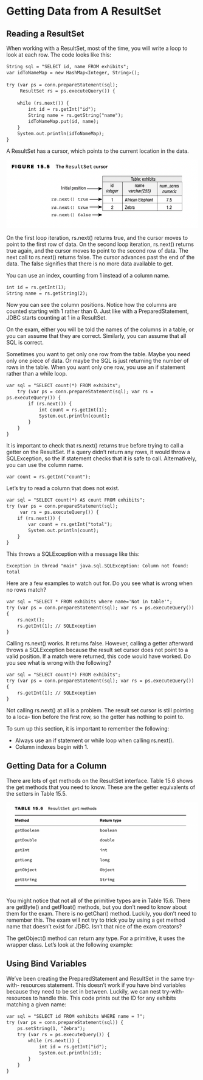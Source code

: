 # Getting Data from A ResultSet

## Reading a ResultSet

When working with a ResultSet, most of the time, you will write a loop to look at each row. The code looks like this:

    String sql = "SELECT id, name FROM exhibits";
    var idToNameMap = new HashMap<Integer, String>();

    try (var ps = conn.prepareStatement(sql);
         ResultSet rs = ps.executeQuery()) {

        while (rs.next()) {
            int id = rs.getInt("id");
            String name = rs.getString("name");
            idToNameMap.put(id, name);
        }
        System.out.println(idToNameMap);
    }

A ResultSet has a cursor, which points to the current location in the data.

![](getting_data_from_a_resultset/reading_a_resultset/The-ResultSet-cursor.png)

On the first loop iteration, rs.next() returns true, and the cursor moves
to point to the first row of data. On the second loop iteration, rs.next() returns true again, and the cursor moves to
point to the second row of data. The next call to rs.next() returns false. The cursor advances past the end of the data.
The false signifies that there is no more data available to get.

You can use an index, counting from 1 instead of a column name.

    int id = rs.getInt(1);
    String name = rs.getString(2);

Now you can see the column positions. Notice how the columns are counted starting with 1 rather than 0. Just like with a
PreparedStatement, JDBC starts counting at 1 in a ResultSet.

On the exam, either you will be told the names of the columns in a table, or you can assume that they are correct.
Similarly, you can assume that all SQL is correct.

Sometimes you want to get only one row from the table. Maybe you need only one piece of data. Or maybe the SQL is just
returning the number of rows in the table. When you want only one row, you use an if statement rather than a while loop.

    var sql = "SELECT count(*) FROM exhibits";
        try (var ps = conn.prepareStatement(sql); var rs = ps.executeQuery()) {
            if (rs.next()) {
                int count = rs.getInt(1);
                System.out.println(count);
            }
        }
    }

It is important to check that rs.next() returns true before trying to call a getter on the ResultSet. If a query didn’t
return any rows, it would throw a SQLException, so the if statement checks that it is safe to call. Alternatively, you
can use the column name.

    var count = rs.getInt("count");

Let’s try to read a column that does not exist.

    var sql = "SELECT count(*) AS count FROM exhibits";
    try (var ps = conn.prepareStatement(sql);
         var rs = ps.executeQuery()) {
        if (rs.next()) {
            var count = rs.getInt("total");
            System.out.println(count);
        }
    }

This throws a SQLException with a message like this:

    Exception in thread "main" java.sql.SQLException: Column not found: total

Here are a few examples to watch out for. Do you see what is wrong when no rows match?

    var sql = "SELECT * FROM exhibits where name='Not in table'";
    try (var ps = conn.prepareStatement(sql); var rs = ps.executeQuery()) {
        rs.next();
        rs.getInt(1); // SQLException 
    }

Calling rs.next() works. It returns false. However, calling a getter afterward throws a SQLException because the result
set cursor does not point to a valid position. If a match were returned, this code would have worked. Do you see what is
wrong with the following?

    var sql = "SELECT count(*) FROM exhibits";
    try (var ps = conn.prepareStatement(sql); var rs = ps.executeQuery()) {
        rs.getInt(1); // SQLException 
    }

Not calling rs.next() at all is a problem. The result set cursor is still pointing to a loca- tion before the first row,
so the getter has nothing to point to.

To sum up this section, it is important to remember the following:

- Always use an if statement or while loop when calling rs.next().
- Column indexes begin with 1.

## Getting Data for a Column

There are lots of get methods on the ResultSet interface. Table 15.6 shows the get methods that you need to know. These
are the getter equivalents of the setters in Table 15.5.

![](getting_data_from_a_resultset/getting_data_for_a_column/ResulSet-get-methods.png)

You might notice that not all of the primitive types are in Table 15.6. There are getByte() and getFloat() methods, but
you don’t need to know about them for the exam. There is no getChar() method. Luckily, you don’t need to remember this.
The exam will not try to trick you by using a get method name that doesn’t exist for JDBC. Isn’t that nice of the exam
creators?

The getObject() method can return any type. For a primitive, it uses the wrapper class. Let’s look at the following
example:

## Using Bind Variables

We’ve been creating the PreparedStatement and ResultSet in the same try-with- resources statement. This doesn’t work if
you have bind variables because they need to be set in between. Luckily, we can nest try-with-resources to handle this.
This code prints out the ID for any exhibits matching a given name:

    var sql = "SELECT id FROM exhibits WHERE name = ?";
    try (var ps = conn.prepareStatement(sql)) {
        ps.setString(1, "Zebra");
        try (var rs = ps.executeQuery()) {
            while (rs.next()) {
                int id = rs.getInt("id");
                System.out.println(id);
            }
        }
    }
